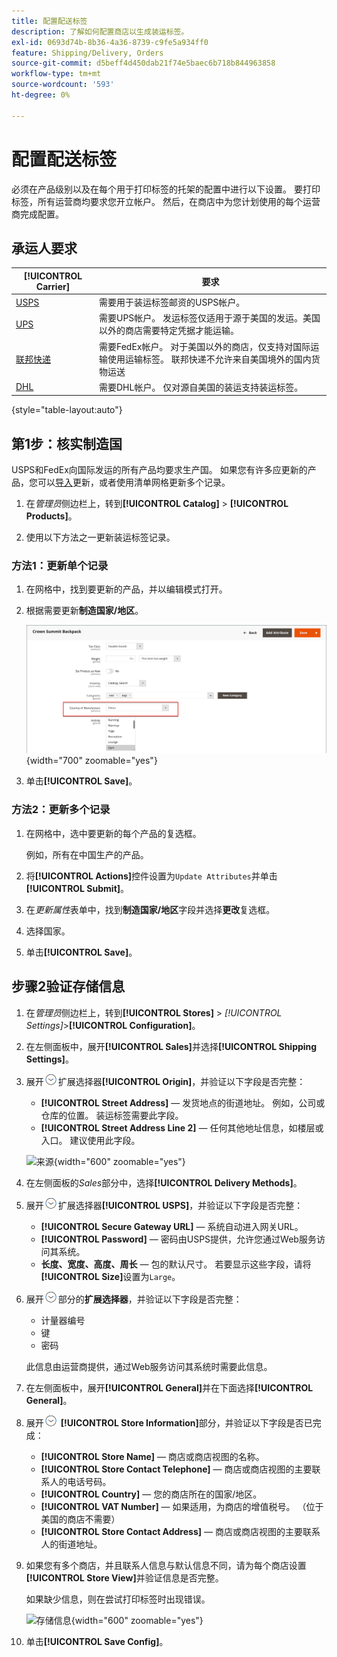 ```yaml
---
title: 配置配送标签
description: 了解如何配置商店以生成装运标签。
exl-id: 0693d74b-8b36-4a36-8739-c9fe5a934ff0
feature: Shipping/Delivery, Orders
source-git-commit: d5beff4d450dab21f74e5baec6b718b844963858
workflow-type: tm+mt
source-wordcount: '593'
ht-degree: 0%

---
```


# 配置配送标签

必须在产品级别以及在每个用于打印标签的托架的配置中进行以下设置。 要打印标签，所有运营商均要求您开立帐户。 然后，在商店中为您计划使用的每个运营商完成配置。

## 承运人要求

| [!UICONTROL Carrier] | 要求 |
|-------|--------|
| [USPS](usps.md) | 需要用于装运标签邮资的USPS帐户。 |
| [UPS](ups.md) | 需要UPS帐户。 发运标签仅适用于源于美国的发运。美国以外的商店需要特定凭据才能运输。 |
| [联邦快递](fedex.md) | 需要FedEx帐户。 对于美国以外的商店，仅支持对国际运输使用运输标签。 联邦快递不允许来自美国境外的国内货物运送 |
| [DHL](dhl.md) | 需要DHL帐户。 仅对源自美国的装运支持装运标签。 |

{style="table-layout:auto"}

## 第1步：核实制造国

USPS和FedEx向国际发运的所有产品均要求生产国。 如果您有许多应更新的产品，您可以[导入](../systems/data-import.md)更新，或者使用清单网格更新多个记录。

1. 在&#x200B;_管理员_&#x200B;侧边栏上，转到&#x200B;**[!UICONTROL Catalog]** > **[!UICONTROL Products]**。

1. 使用以下方法之一更新装运标签记录。

### 方法1：更新单个记录

1. 在网格中，找到要更新的产品，并以编辑模式打开。

1. 根据需要更新&#x200B;**制造国家/地区**。

   ![制造国家/地区](./assets/product-country-of-manufacture.png){width="700" zoomable="yes"}

1. 单击&#x200B;**[!UICONTROL Save]**。

### 方法2：更新多个记录

1. 在网格中，选中要更新的每个产品的复选框。

   例如，所有在中国生产的产品。

1. 将&#x200B;**[!UICONTROL Actions]**&#x200B;控件设置为`Update Attributes`并单击&#x200B;**[!UICONTROL Submit]**。

1. 在&#x200B;_更新属性_&#x200B;表单中，找到&#x200B;**制造国家/地区**&#x200B;字段并选择&#x200B;**更改**&#x200B;复选框。

1. 选择国家。

1. 单击&#x200B;**[!UICONTROL Save]**。

## 步骤2验证存储信息

1. 在&#x200B;_管理员_&#x200B;侧边栏上，转到&#x200B;**[!UICONTROL Stores]** > _[!UICONTROL Settings]_>**[!UICONTROL Configuration]**。

1. 在左侧面板中，展开&#x200B;**[!UICONTROL Sales]**&#x200B;并选择&#x200B;**[!UICONTROL Shipping Settings]**。

1. 展开![部分的](../assets/icon-display-expand.png)扩展选择器&#x200B;**[!UICONTROL Origin]**，并验证以下字段是否完整：

   - **[!UICONTROL Street Address]** — 发货地点的街道地址。 例如，公司或仓库的位置。 装运标签需要此字段。
   - **[!UICONTROL Street Address Line 2]** — 任何其他地址信息，如楼层或入口。 建议使用此字段。

   ![来源](../configuration-reference/sales/assets/shipping-settings-origin.png){width="600" zoomable="yes"}

1. 在左侧面板的&#x200B;_Sales_&#x200B;部分中，选择&#x200B;**[!UICONTROL Delivery Methods]**。

1. 展开![部分的](../assets/icon-display-expand.png)扩展选择器&#x200B;**[!UICONTROL USPS]**，并验证以下字段是否完整：

   - **[!UICONTROL Secure Gateway URL]** — 系统自动进入网关URL。
   - **[!UICONTROL Password]** — 密码由USPS提供，允许您通过Web服务访问其系统。
   - **长度、宽度、高度、周长** — 包的默认尺寸。 若要显示这些字段，请将&#x200B;**[!UICONTROL Size]**&#x200B;设置为`Large`。

1. 展开![FedEx](../assets/icon-display-expand.png)部分的&#x200B;**扩展选择器**，并验证以下字段是否完整：

   - 计量器编号
   - 键
   - 密码

   此信息由运营商提供，通过Web服务访问其系统时需要此信息。

1. 在左侧面板中，展开&#x200B;**[!UICONTROL General]**&#x200B;并在下面选择&#x200B;**[!UICONTROL General]**。

1. 展开![扩展选择器](../assets/icon-display-expand.png) **[!UICONTROL Store Information]**&#x200B;部分，并验证以下字段是否已完成：

   - **[!UICONTROL Store Name]** — 商店或商店视图的名称。
   - **[!UICONTROL Store Contact Telephone]** — 商店或商店视图的主要联系人的电话号码。
   - **[!UICONTROL Country]** — 您的商店所在的国家/地区。
   - **[!UICONTROL VAT Number]** — 如果适用，为商店的增值税号。 （位于美国的商店不需要）
   - **[!UICONTROL Store Contact Address]** — 商店或商店视图的主要联系人的街道地址。

1. 如果您有多个商店，并且联系人信息与默认信息不同，请为每个商店设置&#x200B;**[!UICONTROL Store View]**&#x200B;并验证信息是否完整。

   如果缺少信息，则在尝试打印标签时出现错误。

   ![存储信息](../configuration-reference/general/assets/general-store-information.png){width="600" zoomable="yes"}

1. 单击&#x200B;**[!UICONTROL Save Config]**。
